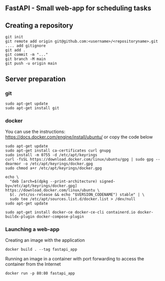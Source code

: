﻿## FastAPI - Small web-app for scheduling tasks

## Creating a repository
```
git init
git remote add origin git@github.com:<username>/<repositoryname>.git
.... add gitignore
git add .
git commit -m "..."
git branch -M main
git push -u origin main
```

## Server preparation
### git
```
sudo apt-get update
sudo apt-get install git
```

### docker
You can use the instructions: https://docs.docker.com/engine/install/ubuntu/
or copy the code below
```
sudo apt-get update
sudo apt-get install ca-certificates curl gnupg
sudo install -m 0755 -d /etc/apt/keyrings
curl -fsSL https://download.docker.com/linux/ubuntu/gpg | sudo gpg --dearmor -o /etc/apt/keyrings/docker.gpg
sudo chmod a+r /etc/apt/keyrings/docker.gpg

echo \
  "deb [arch=$(dpkg --print-architecture) signed-by=/etc/apt/keyrings/docker.gpg] https://download.docker.com/linux/ubuntu \
  $(. /etc/os-release && echo "$VERSION_CODENAME") stable" | \
  sudo tee /etc/apt/sources.list.d/docker.list > /dev/null
sudo apt-get update

sudo apt-get install docker-ce docker-ce-cli containerd.io docker-buildx-plugin docker-compose-plugin
```

### Launching a web-app
Creating an image with the application
```
docker build . --tag fastapi_app
```
Running an image in a container with port forwarding to access the container from the Internet
```
docker run -p 80:80 fastapi_app
```
